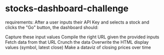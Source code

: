 # stocks-dashboard-challenge

requirements:
After a user inputs their API Key and selects a stock and clicks the "Go" button, the dashboard should:

Capture these input values
Compile the right URL given the provided inputs
Fetch data from that URL
Crunch the data
Overwrite the HTML display values (symbol, latest close)
Make a dataviz of closing prices over time

